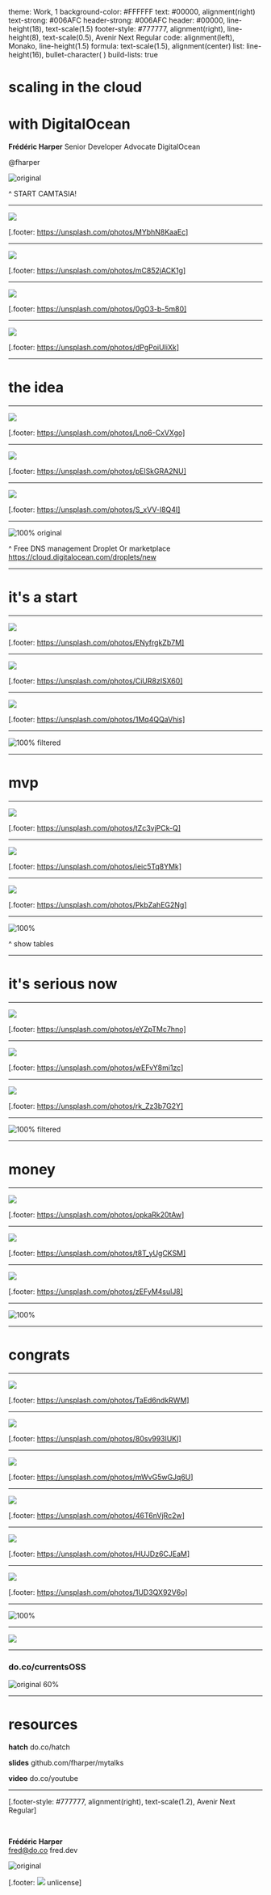 theme: Work, 1
background-color: #FFFFFF
text: #00000, alignment(right)
text-strong: #006AFC
header-strong: #006AFC
header: #00000, line-height(18), text-scale(1.5)
footer-style: #777777, alignment(right), line-height(8), text-scale(0.5), Avenir Next Regular
code: alignment(left), Monako, line-height(1.5)
formula: text-scale(1.5), alignment(center)
list: line-height(16), bullet-character( )
build-lists: true

<!---

Scaling in the cloud with DigitalOcean

45 minutes
25 minutes without spaces & lbass demos + quick demos


-->

# scaling in the cloud
# with DigitalOcean

**Frédéric Harper**
Senior Developer Advocate
DigitalOcean

@fharper

![original](../images/hatch-climbing.png)

^ START CAMTASIA!

---

<!--- So you want to create a startup -->

![](../images/boss.jpg)

[.footer: https://unsplash.com/photos/MYbhN8KaaEc]

---

<!--- It's not easy -->

![](../images/crazy.jpg)

[.footer: https://unsplash.com/photos/mC852jACK1g]

---

<!--- You want to focus on what's important -->

![](../images/focus.jpg)

[.footer: https://unsplash.com/photos/0gO3-b-5m80]

---

<!--- Let me take you to the journey -->

![](../images/roads.jpg)

[.footer: https://unsplash.com/photos/dPgPoiUIiXk]

---

<!--- Section -->

# **the idea**

---

<!--- Quick website -->

![](../images/running.jpg)

[.footer: https://unsplash.com/photos/Lno6-CxVXgo]

---

<!--- No money -->

![](../images/nomoney.jpg)

[.footer: https://unsplash.com/photos/pElSkGRA2NU]

---

<!--- Still, no compromise -->

![](../images/good.jpg)

[.footer: https://unsplash.com/photos/S_xVV-l8Q4I]

---

<!--- Demo: droplet -->

![100% original](../images/do-droplets.png)

^
Free DNS management
Droplet
Or marketplace
https://cloud.digitalocean.com/droplets/new

---

<!--- Section -->

# **it's a start**

---

<!--- Stuck with your CEO -->

![](../images/ceo.jpg)

[.footer: https://unsplash.com/photos/ENyfrgkZb7M]

---

<!--- Making a video -->

![](../images/video.jpg)

[.footer: https://unsplash.com/photos/CiUR8zISX60]

---

<!--- So you want something fast -->

![](../images/best.jpg)

[.footer: https://unsplash.com/photos/1Mq4QQaVhis]

---

<!--- Demo: spaces -->

![100% filtered](../images/do-spaces.png)

---

<!--- Section -->

# **mvp**

---

<!--- Working on the MVP -->

![](../images/storyboard.jpg)

[.footer: https://unsplash.com/photos/tZc3vjPCk-Q]

---

<!--- You want to focus on what's important -->

![](../images/code.jpg)

[.footer: https://unsplash.com/photos/ieic5Tq8YMk]

---

<!--- Managing databases? -->

![](../images/library.jpg)

[.footer: https://unsplash.com/photos/PkbZahEG2Ng]

---

<!--- Demo: DBaaS -->

![100%](../images/do-dbaas.png)

^
show tables

---

<!--- Section -->

# **it's serious now**

---

<!--- Meeting with VC -->

![](../images/atm.jpg)

[.footer: https://unsplash.com/photos/eYZpTMc7hno]

---

<!--- You start acquiring new users -->

![](../images/waitingline.jpg)

[.footer: https://unsplash.com/photos/wEFvY8mi1zc]

---

<!--- You need to scale -->

![](../images/scaling.jpg)

[.footer: https://unsplash.com/photos/rk_Zz3b7G2Y]

---

<!--- Demo: load balancer -->

![100% filtered](../images/do-lbaas.png)

---

<!--- Section -->

# **money**

---

<!--- On your way to be the next unicorn -->

![](../images/unicorn.jpg)

[.footer: https://unsplash.com/photos/opkaRk20tAw]

---

<!--- Shit got real -->

![](../images/everythingisfine.jpg)

[.footer: https://unsplash.com/photos/t8T_yUgCKSM]

---

<!--- Don't go crazy -->

![](../images/swearing.jpg)

[.footer: https://unsplash.com/photos/zEFyM4sulJ8]

---

<!--- Demo: Kubernetes -->

![100%](../images/do-k8s.png)

---

<!--- Section -->

# **congrats**

---

<!--- Not always perfect scenario : building blocks -->

![](../images/lego.jpg)

[.footer: https://unsplash.com/photos/TaEd6ndkRWM]

---

<!--- Let's be honest: you can do this on all cloud -->

![](../images/clouds.jpg)

[.footer: https://unsplash.com/photos/80sv993lUKI]

---

<!--- What is making us great, it's easy -->

![](../images/easy.jpg)

[.footer: https://unsplash.com/photos/mWvG5wGJq6U]

---

<!--- You can do all this at the command line -->

![](../images/command.jpg)

[.footer: https://unsplash.com/photos/46T6nVjRc2w]

---

<!--- You also have monitoring -->

![](../images/dashboard.jpg)

[.footer: https://unsplash.com/photos/HUJDz6CJEaM]

---

<!--- Inexpensive & predictable -->

![](../images/fortuneteller.jpg)

[.footer: https://unsplash.com/photos/1UD3QX92V6o]

---

<!--- Hatch -->

![100%](../images/do-hatch.png)

---

<!--- Hatch benefits -->

![](../images/do-hatch-benefits.png)

---

<!--- OSS Currents Survey -->

### do.co/currentsOSS

![original 60%](../images/do-sammy-currents.png)

---

<!--- resources -->

# resources

**hatch**
do.co/hatch

**slides**
github.com/fharper/mytalks

**video**
do.co/youtube

---

<!--- questions & thanks -->

[.footer-style: #777777, alignment(right), text-scale(1.2), Avenir Next Regular]

<br/>

**Frédéric Harper**
<br/>
fred@do.co
fred.dev

![original](../images/fharper.jpg)

[.footer: ![](../images/unlicense.png) unlicense]